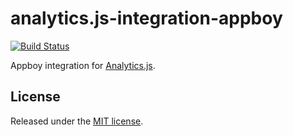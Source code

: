 # analytics.js-integration-appboy
[![Build Status][ci-badge]][ci-link]

Appboy integration for [Analytics.js][].

## License

Released under the [MIT license](LICENSE).


[Analytics.js]: https://segment.com/docs/libraries/analytics.js/
[ci-link]: https://circleci.com/gh/segment-integrations/analytics.js-integration-appboy
[ci-badge]: https://circleci.com/gh/segment-integrations/analytics.js-integration-appboy-nps.svg?style=svg
